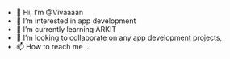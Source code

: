 - 👋 Hi, I’m @Vivaaaan
- 👀 I’m interested in app development
- 🌱 I’m currently learning ARKIT
- 💞️ I’m looking to collaborate on any app development projects,
- 📫 How to reach me ...

<!---
Vivaaaan/Vivaaaan is a ✨ special ✨ repository because its `README.md` (this file) appears on your GitHub profile.
You can click the Preview link to take a look at your changes.
--->
